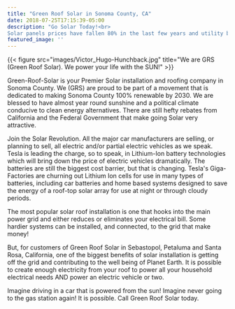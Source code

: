 ```yaml
---
title: "Green Roof Solar in Sonoma County, CA"
date: 2018-07-25T17:15:39-05:00
description: "Go Solar Today!<br>
Solar panels prices have fallen 80% in the last few years and utility bills have continued to rise. Install American Made solar panels on your home to save money on your monthly power bills and to help save the environment. Solar energy creation continues to climb. Join the solar revolution now!"
featured_image: ''
---
```


{{< figure src="images/Victor_Hugo-Hunchback.jpg" title="We are GRS (Green Roof Solar). We power your life with the SUN!" >}}

Green-Roof-Solar is your Premier Solar installation and roofing company in Sonoma County. We (GRS) are proud to be part of a movement that is dedicated to making Sonoma County 100% renewable by 2030. We are blessed to have almost year round sunshine and a political climate conducive to clean energy alternatives. There are still hefty rebates from California and the Federal Government that make going Solar very attractive.

Join the Solar Revolution. All the major car manufacturers are selling, or planning to sell, all electric and/or partial electric vehicles as we speak. Tesla is leading the charge, so to speak, in Lithium-Ion battery technologies which will bring down the price of electric vehicles dramatically. The batteries are still the biggest cost barrier, but that is changing. Tesla's Giga-Factories are churning out Lithium Ion cells for use in many types of batteries, including car batteries and home based systems designed to save the energy of a roof-top solar array for use at night or through cloudy periods. 

The most popular solar roof installation is one that hooks into the main power grid and either reduces or eliminates your electrical bill. Some hardier systems can be installed, and connected, to the grid that make money!

But, for customers of Green Roof Solar in Sebastopol, Petaluma and Santa Rosa, California, one of the biggest benefits of solar installation is getting off the grid and contributing to the well being of Planet Earth. It is possible to create enough electricity from your roof to power all your household electrical needs AND power an electric vehicle or two.

Imagine driving in a car that is powered from the sun! Imagine never going to the gas station again! It is possible. Call Green Roof Solar today.